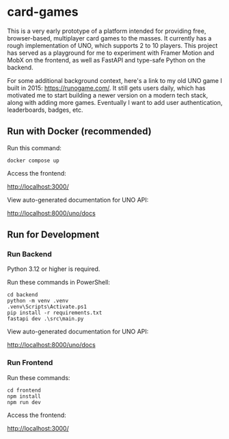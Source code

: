 # card-games

This is a very early prototype of a platform intended for providing free,
browser-based, multiplayer card games to the masses. It currently has a rough
implementation of UNO, which supports 2 to 10 players. This project has served
as a playground for me to experiment with Framer Motion and MobX on the
frontend, as well as FastAPI and type-safe Python on the backend.

For some additional background context, here's a link to my old UNO game I
built in 2015: https://runogame.com/. It still gets users daily, which has
motivated me to start building a newer version on a modern tech stack, along
with adding more games. Eventually I want to add user authentication,
leaderboards, badges, etc.


## Run with Docker (recommended)

Run this command:

```
docker compose up
```

Access the frontend:

[http://localhost:3000/](http://localhost:3000/)

View auto-generated documentation for UNO API:

[http://localhost:8000/uno/docs](http://localhost:8000/uno/docs)


## Run for Development

### Run Backend

Python 3.12 or higher is required.

Run these commands in PowerShell:

```
cd backend
python -m venv .venv
.venv\Scripts\Activate.ps1
pip install -r requirements.txt
fastapi dev .\src\main.py
```

View auto-generated documentation for UNO API:

[http://localhost:8000/uno/docs](http://localhost:8000/uno/docs)

### Run Frontend

Run these commands:

```
cd frontend
npm install
npm run dev
```

Access the frontend:

[http://localhost:3000/](http://localhost:3000/)
